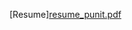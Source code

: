 [Resume][resume_punit.pdf](https://github.com/punit-agarwal/punit-agarwal.github.io/files/1289820/resume_punit.pdf)

